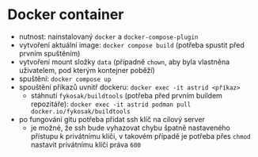 # Docker container
- nutnost: nainstalovaný `docker` a `docker-compose-plugin`
- vytvoření aktuální image: `docker compose build` (potřeba spustit před prvním spuštěním)
- vytvoření mount složky `data` (případně `chown`, aby byla vlastněna uživatelem, pod kterým kontejner poběží)
- spuštění: `docker compose up`
- spouštění příkazů uvnitř dockeru: `docker exec -it astrid <příkaz>`
     - stáhnutí `fykosak/buildtools` (potřeba před prvním buildem repozitáře): `docker exec -it astrid podman pull docker.io/fykosak/buildtools`
- po fungování gitu potřeba přidat ssh klíč na cílový server
    - je možné, že ssh bude vyhazovat chybu špatně nastaveného přístupu k privátnímu klíči, v takovém případě je potřeba přes `chmod` nastavit privátnímu klíči práva `600`
